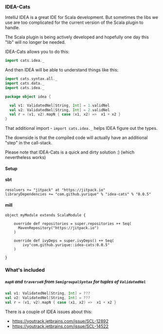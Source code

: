 ### IDEA-Cats

IntelliJ IDEA is a great IDE for Scala development. 
But sometimes the libs we use are too complicated for the current version of the Scala plugin to handle.

The Scala plugin is being actively developed and hopefully one day this "lib" will no longer be needed.

IDEA-Cats allows you to do this:
```scala
import cats.idea._
```

And then IDEA will be able to understand things like this:

```scala
import cats.syntax.all._
import cats.data._
import cats.idea._

package object idea {

  val v1: ValidatedNel[String, Int] = 1.validNel
  val v2: ValidatedNel[String, Int] = 2.validNel
  val r = (v1, v2).mapN { case (x1, x2) =>  x1 + x2 }
}
```

That additional import - `import cats.idea._` helps IDEA figure out the types.

The downside is that the compiled code will actually have an additional "step" in the call-stack.

Please note that IDEA-Cats is a quick and dirty solution :) (which nevertheless works)  

#### Setup

#### sbt
```
resolvers += "jitpack" at "https://jitpack.io"
libraryDependencies += "com.github.yurique" % "idea-cats" % "0.0.5"	
```

#### mill

```
object myModule extends ScalaModule {

    override def repositories = super.repositories ++ Seq(
      MavenRepository("https://jitpack.io")
    )
    
    override def ivyDeps = super.ivyDeps() ++ Seq(
        ivy"com.github.yurique::idea-cats:0.0.5"
    )
    
}
```

### What's included

##### `mapN` and `traverseN` from `SemigroupalSyntax` for tuples of `ValidatedNel` 
 
```scala
val v1: ValidatedNel[String, Int] = ???
val v2: ValidatedNel[String, Int] = ???
val r = (v1, v2).mapN { case (x1, x2) =>  x1 + x2 }
```

There is a couple of IDEA issues about this:
* https://youtrack.jetbrains.com/issue/SCL-12892
* https://youtrack.jetbrains.com/issue/SCL-14522
